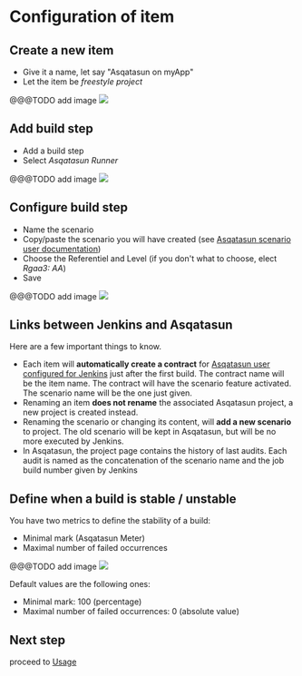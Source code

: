# Configuration of item

## Create a new item

* Give it a name, let say "Asqatasun on myApp"
* Let the item be *freestyle project*

@@@TODO add image ![](Images/screenshot_20150218_ASQATASUN_jenkins_new_item.png)

## Add build step

* Add a build step
* Select *Asqatasun Runner*

@@@TODO add image ![](Images/screenshot_20150218_ASQATASUN_jenkins_new_item_add_build_step.png)

## Configure build step

* Name the scenario
* Copy/paste the scenario you will have created (see [Asqatasun scenario user documentation](http://tanaguru.readthedocs.org/en/develop/userdoc-scenario-audit/))
* Choose the Referentiel and Level (if you don't what to choose, elect *Rgaa3: AA*)
* Save

@@@TODO add image ![](Images/screenshot_20150218_ASQATASUN_jenkins_new_item_configure_build_step_highlight01.png)

## Links between Jenkins and Asqatasun

Here are a few important things to know.

* Each item will **automatically create a contract** for [Asqatasun user configured for Jenkins](configuration#asqatasun-account-login-mandatory)
just after the first build. The contract name will be the item name. The contract
will have the scenario feature activated. The scenario name will be the one just given.
* Renaming an item **does not rename** the associated Asqatasun project, a new project is created instead.
* Renaming the scenario or changing its content, will **add a new scenario** to project.
The old scenario will be kept in Asqatasun, but will be no more executed by Jenkins.
* In Asqatasun, the project page contains the history of last audits. Each audit is named
as the concatenation of the scenario name and the job build number given by Jenkins

## Define when a build is stable / unstable

You have two metrics to define the stability of a build:

* Minimal mark (Asqatasun Meter)
* Maximal number of failed occurrences

@@@TODO add image ![](Images/screenshot_20150218_ASQATASUN_jenkins_new_item_configure_build_step_stability.png)

Default values are the following ones:

* Minimal mark: 100 (percentage)
* Maximal number of failed occurrences: 0 (absolute value) 

## Next step

proceed to [Usage](usage.md)

